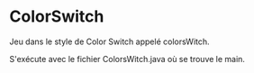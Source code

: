 # ColorSwitch
Jeu dans le style de Color Switch appelé colorsWitch.

S'exécute avec le fichier ColorsWitch.java où se trouve le main.

